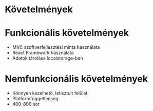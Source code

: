 # Követelmények 

# Funkcionális követelmények
- MVC szoftverfejlesztési minta használata 
- React Framework használata
- Adatok tárolása localstorage-ban 

# Nemfunkcionális követelmények
- Könnyen kezelhető, letisztult felület 
- Platformfüggetlenség 
- 400-800 sor 